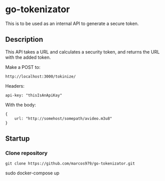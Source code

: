 # go-tokenizator
This is to be used as an internal API to generate a secure token.

## Description

This API takes a URL and calculates a security token, and returns the URL with the added token.

Make a POST to:
```
http://localhost:3000/tokinize/
```
Headers:
```
api-key: "thisIsAnApiKay"
```
With the body:
```
{
    url: "http://somehost/somepath/avideo.m3u8"
}
```

## Startup
### Clone repository
```
git clone https://github.com/marcos979/go-tokenizator.git
```
sudo docker-compose up
